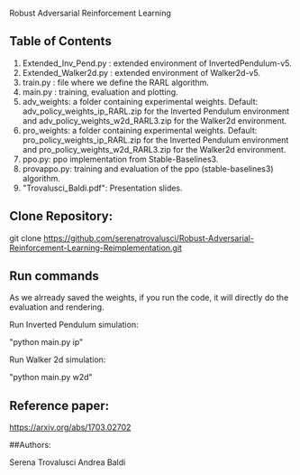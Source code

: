 Robust Adversarial Reinforcement Learning 

## Table of Contents
1. Extended_Inv_Pend.py : extended environment of InvertedPendulum-v5.
2. Extended_Walker2d.py : extended environment of Walker2d-v5.
7. train.py : file where we define the RARL algorithm.
8. main.py : training, evaluation and plotting.
9. adv_weights: a folder containing experimental weights. Default: adv_policy_weights_ip_RARL.zip for the Inverted Pendulum environment and  adv_policy_weights_w2d_RARL3.zip for the Walker2d environment.
10. pro_weights: a folder containing experimental weights. Default: pro_policy_weights_ip_RARL.zip for the Inverted Pendulum environment and  pro_policy_weights_w2d_RARL3.zip for the Walker2d environment.
11. ppo.py: ppo implementation from Stable-Baselines3.
12. provappo.py: training and evaluation of the ppo (stable-baselines3) algorithm.
13. "Trovalusci_Baldi.pdf": Presentation slides.
    
## Clone Repository:

git clone https://github.com/serenatrovalusci/Robust-Adversarial-Reinforcement-Learning-Reimplementation.git

## Run commands
As we alrready saved the weights, if you run the code, it will directly do the evaluation and rendering.

Run Inverted Pendulum simulation: 

"python main.py ip"

Run Walker 2d simulation:

"python main.py w2d"

## Reference paper: 

https://arxiv.org/abs/1703.02702

##Authors:

Serena Trovalusci
Andrea Baldi
